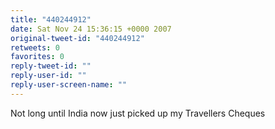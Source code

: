 ```yaml
---
title: "440244912"
date: Sat Nov 24 15:36:15 +0000 2007
original-tweet-id: "440244912"
retweets: 0
favorites: 0
reply-tweet-id: ""
reply-user-id: ""
reply-user-screen-name: ""
---
```

Not long until India now just picked up my Travellers Cheques
